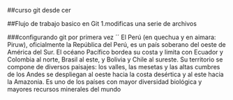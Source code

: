 ##curso git desde cer


##Flujo de trabajo basico en Git
1.modificas una serie de archivos

###configurando git por primera vez
´´
El Perú (en quechua y en aimara: Piruw), oficialmente la República del Perú, es un país soberano del oeste de América del Sur. El océano Pacífico bordea su costa y limita con Ecuador y Colombia al norte, Brasil al este, y Bolivia y Chile al sureste. Su territorio se compone de diversos paisajes: los valles, las mesetas y las altas cumbres de los Andes se despliegan al oeste hacia la costa desértica y al este hacia la Amazonia. Es uno de los países con mayor diversidad biológica y mayores recursos minerales del mundo
